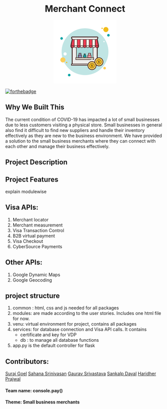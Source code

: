 <h1 align ="center">Merchant Connect</h1>
<p align="center">
<img src="common/img/shop.png"/>
 </p>

[![forthebadge](https://forthebadge.com/images/badges/made-with-python.svg)](https://forthebadge.com)

## Why We Built This
The current condition of COVID-19 has impacted a lot of small businesses due to less customers visiting a physical store. 
Small businesses in general also find it difficult to find new suppliers and handle their inventory effectively as they
are new to the business environment. 
We have provided a solution to the small business merchants where they can connect with each other and manage their business effectively.

## Project Description 

## Project Features 
explain modulewise

## Visa APIs: 
1. Merchant locator
2. Merchant measurement 
3. Visa Transaction Control 
4. B2B virtual payment 
5. Visa Checkout
6. CyberSource Payments

## Other APIs:
1. Google Dynamic Maps
2. Google Geocoding



## project structure ##
1. common : html, css and js needed for all packages
2. modules: are made according to the user stories. Includes one html file for now.
3. venu: virtual environment for project, contains all packages
4. services: for database connection and Visa API calls. It contains
    - certificate and key for VDP
    - db : to manage all database functions 
5. app.py is the default controller for flask


## Contributors:
[Suraj Goel](https://github.com/suraj-goel/)
[Sahana Srinivasan](https://github.com/sahana63)
[Gaurav Srivastava](https://github.com/gaurav3210)
[Sankalp Dayal](https://github.com/sankalpdayal5)
[Haridher](https://github.com/haridher21)
[Prajwal](https://github.com/prajwal27)

#### __Team name:__ console.pay() 
#### __Theme:__ Small business merchants

